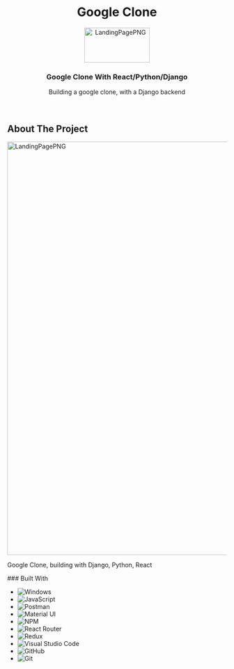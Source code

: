 <h1 align="center">Google Clone</h1>
<p id="top" align="center">
    <img  alt="LandingPagePNG" src="https://user-images.githubusercontent.com/84526474/135869349-6dac7c92-2521-4598-8051-b0f9e529faf8.PNG"  alt="Logo" width="150" height="80"/> 
  </a>
  
  <h3 align="center">Google Clone With React/Python/Django  </h3>

  <p align="center">
   Building a google clone, with a Django backend
    <br />
   <!-- *********** -->
    <br />
    <br />





<!-- ABOUT THE PROJECT -->
## About The Project

<img width="950" alt="LandingPagePNG" src="https://user-images.githubusercontent.com/84526474/135870024-adf11b01-5817-4c4d-b735-20aad470dc05.PNG">





<p>
Google Clone, building with Django, Python, React
</p>
### Built With
<div id="built-with"></div>

* ![Windows](https://img.shields.io/badge/Windows-0078D6?style=for-the-badge&logo=windows&logoColor=white)
* ![JavaScript](https://img.shields.io/badge/javascript-%23323330.svg?style=for-the-badge&logo=javascript&logoColor=%23F7DF1E)
* ![Postman](https://img.shields.io/badge/Postman-FF6C37?style=for-the-badge&logo=postman&logoColor=white)
* ![Material UI](https://img.shields.io/badge/materialui-%230081CB.svg?style=for-the-badge&logo=material-ui&logoColor=white)
* ![NPM](https://img.shields.io/badge/NPM-%23000000.svg?style=for-the-badge&logo=npm&logoColor=white)
* ![React Router](https://img.shields.io/badge/React_Router-CA4245?style=for-the-badge&logo=react-router&logoColor=white)
* ![Redux](https://img.shields.io/badge/redux-%23593d88.svg?style=for-the-badge&logo=redux&logoColor=white)
* ![Visual Studio Code](https://img.shields.io/badge/Visual%20Studio%20Code-0078d7.svg?style=for-the-badge&logo=visual-studio-code&logoColor=white)
* ![GitHub](https://img.shields.io/badge/github-%23121011.svg?style=for-the-badge&logo=github&logoColor=white)
* ![Git](https://img.shields.io/badge/git-%23F05033.svg?style=for-the-badge&logo=git&logoColor=white)
